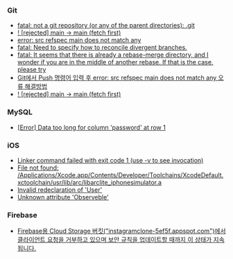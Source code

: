 ### Git 
+ <a href="https://lifeonguide.tistory.com/62">fatal: not a git repository (or any of the parent directories): .git</a>
+ <a href="https://byul91oh.tistory.com/231">! [rejected] main -> main (fetch first)</a>
+ <a href="https://heytech.tistory.com/477">error: src refspec main does not match any</a>
+ <a href="https://heytech.tistory.com/477">fatal: Need to specify how to reconcile divergent branches.</a>
+ <a href="https://gwan.tistory.com/8">fatal: It seems that there is already a rebase-merge directory, and
I wonder if you are in the middle of another rebase.  If that is the
case, please try</a>
+ <a href="https://algoroot.tistory.com/28">Git에서 Push 명령어 입력 후 error: src refspec main does not match any 오류 해결방법</a>
+ <a href="https://velog.io/@pan3800/rejected-main-main-fetch-first-8gg0d18r">! [rejected]        main -> main (fetch first)</a>

### MySQL
+ <a href="https://pika-chu.tistory.com/758">[Error] Data too long for column 'password' at row 1</a>

### iOS
+ <a href="">Linker command failed with exit code 1 (use -v to see invocation) </a>
+ <a href="https://lxxyeon.tistory.com/208">File not found: /Applications/Xcode.app/Contents/Developer/Toolchains/XcodeDefault.xctoolchain/usr/lib/arc/libarclite_iphonesimulator.a</a>
+ <a href="https://note.com/simd_float4x4/n/n776d1b019b2c">Invalid redeclaration of 'User'</a>
+ <a href="https://codecrew.codewithchris.com/t/unknown-attribute-observable-error/24849">Unknown attribute 'Observeble'</a>

### Firebase 
+ <a href="">Firebase용 Cloud Storage 버킷("instagramclone-5ef5f.appspot.com")에서 클라이언트 요청을 거부하고 있으며 보안 규칙을 업데이트할 때까지 이 상태가 지속됩니다.</a>
